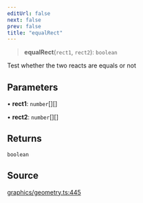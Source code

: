 ```yaml
---
editUrl: false
next: false
prev: false
title: "equalRect"
---
```


> **equalRect**(`rect1`, `rect2`): `boolean`

Test whether the two reacts are equals or not

## Parameters

• **rect1**: `number`[][]

• **rect2**: `number`[][]

## Returns

`boolean`

## Source

[graphics/geometry.ts:445](https://github.com/dgmjs/dgmjs/blob/main/packages/core/src/graphics/geometry.ts#L445)
